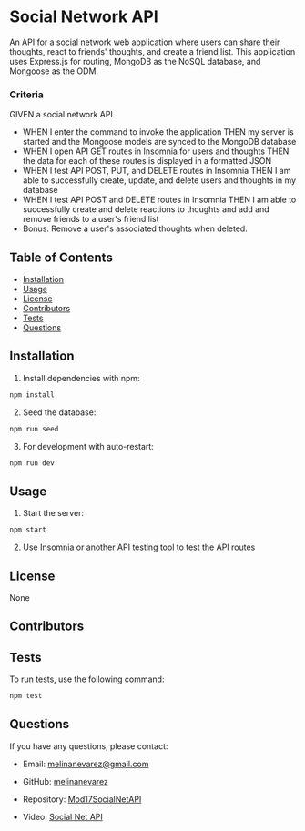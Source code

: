 # Social Network API

An API for a social network web application where users can share their thoughts, react to friends' thoughts, and create a friend list. This application uses Express.js for routing, MongoDB as the NoSQL database, and Mongoose as the ODM.

### Criteria

GIVEN a social network API
- WHEN I enter the command to invoke the application
THEN my server is started and the Mongoose models are synced to the MongoDB database
- WHEN I open API GET routes in Insomnia for users and thoughts
THEN the data for each of these routes is displayed in a formatted JSON
- WHEN I test API POST, PUT, and DELETE routes in Insomnia
THEN I am able to successfully create, update, and delete users and thoughts in my database
- WHEN I test API POST and DELETE routes in Insomnia
THEN I am able to successfully create and delete reactions to thoughts and add and remove friends to a user's friend list
- Bonus: Remove a user's associated thoughts when deleted.

## Table of Contents

- [Installation](#installation)
- [Usage](#usage)
- [License](#license)
- [Contributors](#contributors)
- [Tests](#tests)
- [Questions](#questions)

## Installation

1. Install dependencies with npm:

```bash
npm install
```

2. Seed the database:

```bash
npm run seed
```

3. For development with auto-restart:

```bash
npm run dev
```

## Usage

1. Start the server:

```bash
npm start
```

2. Use Insomnia or another API testing tool to test the API routes


## License

None

## Contributors


## Tests

To run tests, use the following command:

```bash
npm test
```

## Questions

If you have any questions, please contact: 

- Email: [melinanevarez@gmail.com](mailto:melinanevarez@gmail.com)

- GitHub: [melinanevarez](https://github.com/melinanev)

- Repository: [Mod17SocialNetAPI](https://github.com/melinanev/Mod17SocialNetAPI.git)

- Video: [Social Net API](https://www.loom.com/share/f7f0bd3790824d65b16eb05802ec59b3?sid=f84ec0b7-9a56-454b-90bc-7e006446b7ce)


